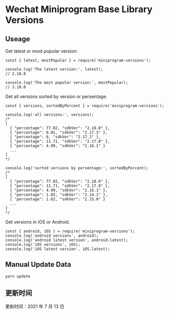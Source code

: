 
# Wechat Miniprogram Base Library Versions

## Useage

Get latest or most popular version:

```;
const { latest, mostPopular } = require('miniprogram-versions');

console.log('The latest version:', latest);
// 2.18.0

console.log('The most popular version:', mostPopular);
// 2.18.0

```

Get all versions sorted by version or persentage.

```
const { versions, sortedByPercent } = require('miniprogram-versions');

console.log('all versions:', versions);
/*
[
  { "percentage": 77.02, "sdkVer": "2.18.0" },
  { "percentage": 0.01, "sdkVer": "2.17.3" },
  { "percentage": 0, "sdkVer": "2.17.1" },
  { "percentage": 11.71, "sdkVer": "2.17.0" },
  { "percentage": 4.99, "sdkVer": "2.16.1" }
  ...
]
*/

console.log('sorted versions by persentage:', sortedByPercent);
/*
[
  { "percentage": 77.02, "sdkVer": "2.18.0" },
  { "percentage": 11.71, "sdkVer": "2.17.0" },
  { "percentage": 4.99, "sdkVer": "2.16.1" },
  { "percentage": 1.85, "sdkVer": "2.14.1" },
  { "percentage": 1.62, "sdkVer": "2.15.0" }
  ...
]
*/
```

Get versions in iOS or Android.

```
const { android, iOS } = require('miniprogram-versions');
console.log('android versions', android);
console.log('android latest version', android.latest);
console.log('iOS versions', iOS);
console.log('iOS latest version', iOS.latest);
```

## Manual Update Data

```
yarn update
```

## 更新时间

更新时间：2021 年 7 月 13 日
